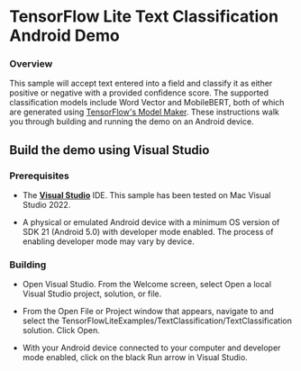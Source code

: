 
# TensorFlow Lite Text Classification Android Demo

### Overview

This sample will accept text entered into a field and classify it as either
positive or negative with a provided confidence score. The supported
classification models include Word Vector and MobileBERT, both of which are
generated using
[TensorFlow's Model Maker](https://www.tensorflow.org/lite/models/modify/model_maker/text_classification).
These instructions walk you through building and running the demo on an Android
device.

## Build the demo using Visual Studio

### Prerequisites

* The **[Visual Studio](https://visualstudio.microsoft.com/vs/mac/)** IDE.
  This sample has been tested on Mac Visual Studio 2022.

* A physical or emulated Android device with a minimum OS version of SDK 21
  (Android 5.0) with developer mode enabled. The process of enabling
  developer mode may vary by device.

### Building

* Open Visual Studio. From the Welcome screen, select Open a local
    Visual Studio project, solution, or file.

* From the Open File or Project window that appears, navigate to and select
    the TensorFlowLiteExamples/TextClassification/TextClassification solution.
    Click Open.

* With your Android device connected to your computer and developer mode
    enabled, click on the black Run arrow in Visual Studio.

